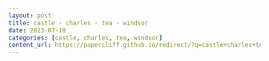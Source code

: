 ```yaml
---
layout: post
title: castle · charles · tea · windsor
date: 2023-07-10
categories: [castle, charles, tea, windsor]
content_url: https://papercliff.github.io/redirect/?q=castle+charles+tea+windsor&tbs=cdr:1,cd_min:7/9/2023,cd_max:7/11/2023
---
```

